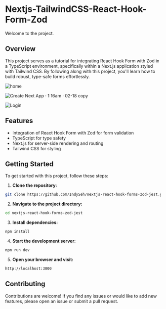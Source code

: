 # Nextjs-TailwindCSS-React-Hook-Form-Zod

Welcome to the project.

## Overview
This project serves as a tutorial for integrating React Hook Form with Zod in a TypeScript environment, specifically within a Next.js application styled with Tailwind CSS. By following along with this project, you'll learn how to build robust, type-safe forms effortlessly.

![home](https://github.com/IndySeh/nextjs-react-hook-forms-zod-jest/assets/115108831/46d81436-93de-4e2e-bd9f-3a249ac35c2d)

![Create Next App · 1 16am · 02-18 copy](https://github.com/IndySeh/nextjs-react-hook-forms-zod-jest/assets/115108831/8c5329f8-cca3-44b1-897e-24009683cb6e)

![Login](https://github.com/IndySeh/nextjs-react-hook-forms-zod-jest/assets/115108831/68698d6b-6e7d-48fd-881e-f504703daf1c)



## Features 
- Integration of React Hook Form with Zod for form validation
- TypeScript for type safety
- Next.js for server-side rendering and routing
- Tailwind CSS for styling

## Getting Started
To get started with this project, follow these steps:

1. **Clone the repository:**
```bash
git clone https://github.com/IndySeh/nextjs-react-hook-forms-zod-jest.git
```

2. **Navigate to the project directory:**
```bash
cd nextjs-react-hook-forms-zod-jest 
```

3. **Install dependencies:**
```bash
npm install
```

4. **Start the development server:**
```bash
npm run dev
```

5. **Open your browser and visit:**
```bash
http://localhost:3000
```

## Contributing 
Contributions are welcome! If you find any issues or would like to add new features, please open an issue or submit a pull request.
